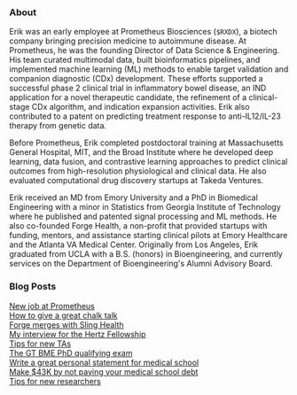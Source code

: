 ### About
Erik was an early employee at Prometheus Biosciences (`$RXDX`), a biotech company bringing precision medicine to autoimmune disease. At Prometheus, he was the founding Director of Data Science & Engineering. His team curated multimodal data, built bioinformatics pipelines, and implemented machine learning (ML) methods to enable target validation and companion diagnostic (CDx) development. These efforts supported a successful phase 2 clinical trial in inflammatory bowel disease, an IND application for a novel therapeutic candidate, the refinement of a clinical-stage CDx algorithm, and indication expansion activities. Erik also contributed to a patent on predicting treatment response to anti-IL12/IL-23 therapy from genetic data.

Before Prometheus, Erik completed postdoctoral training at Massachusetts General Hospital, MIT, and the Broad Institute where he developed deep learning, data fusion, and contrastive learning approaches to predict clinical outcomes from high-resolution physiological and clinical data. He also evaluated computational drug discovery startups at Takeda Ventures.

Erik received an MD from Emory University and a PhD in Biomedical Engineering with a minor in Statistics from Georgia Institute of Technology where he published and patented signal processing and ML methods. He also co-founded Forge Health, a non-profit that provided startups with funding, mentors, and assistance starting clinical pilots at Emory Healthcare and the Atlanta VA Medical Center. Originally from Los Angeles, Erik graduated from UCLA with a B.S. (honors) in Bioengineering, and currently services on the Department of Bioengineering's Alumni Advisory Board.

### Blog Posts
[New job at Prometheus](/posts/prometheus.md)  
[How to give a great chalk talk](/posts/chalk-talk.md)  
[Forge merges with Sling Health](/posts/forge.md)  
[My interview for the Hertz Fellowship](/posts/hertz-interview.md)  
[Tips for new TAs](/posts/tips-for-taing.md)  
[The GT BME PhD qualifying exam](/posts/gtbme-quals.md)  
[Write a great personal statement for medical school](/posts/ps.md)  
[Make $43K by not paying your medical school debt](/posts/roth.md)  
[Tips for new researchers](/posts/tips-for-researchers.md)
